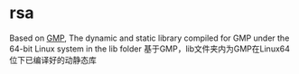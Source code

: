 # rsa
Based on [GMP](https://gmplib.org/), The dynamic and static library compiled for GMP under the 64-bit Linux system in the lib folder
基于GMP，lib文件夹内为GMP在Linux64位下已编译好的动静态库
